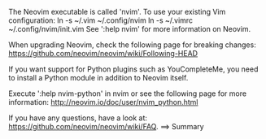 The Neovim executable is called 'nvim'. To use your existing Vim
configuration:
    ln -s ~/.vim ~/.config/nvim
    ln -s ~/.vimrc ~/.config/nvim/init.vim
See ':help nvim' for more information on Neovim.

When upgrading Neovim, check the following page for breaking changes:
    https://github.com/neovim/neovim/wiki/Following-HEAD

If you want support for Python plugins such as YouCompleteMe, you need
to install a Python module in addition to Neovim itself.

Execute ':help nvim-python' in nvim or see the following page for more
information:
    http://neovim.io/doc/user/nvim_python.html

If you have any questions, have a look at:
    https://github.com/neovim/neovim/wiki/FAQ.
==> Summary
